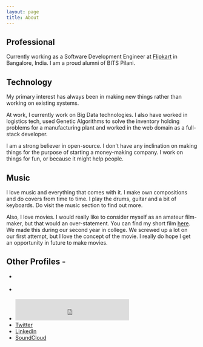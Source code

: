 ```yaml
---
layout: page
title: About
---
```

## Professional
Currently working as a Software Development Engineer at [Flipkart](http://www.flipkart.com) in Bangalore, India. I am a proud alumni of BITS Pilani.

## Technology
My primary interest has always been in making new things rather than working on existing systems. 

At work, I currently work on Big Data technologies. I also have worked in logistics tech, used Genetic Algorithms to solve the inventory holding problems for a manufacturing plant and worked in the web domain as a full-stack developer.

I am a strong believer in open-source. I don't have any inclination on making things for the purpose of starting a money-making company. I work on things for fun, or because it might help people.

## Music
I love music and everything that comes with it. I make own compositions and do covers from time to time. I play the drums, guitar and a bit of keyboards. Do visit the music section to find out more.

Also, I love movies. I would really like to consider myself as an amateur film-maker, but that would an over-statement. You can find my short film <a href="https://youtu.be/BKbS-rZXgU0" target="_blank">here</a>. We made this during our second year in college. We screwed up a lot on our first attempt, but I love the concept of the movie. I really do hope I get an opportunity in future to make movies.

## Other Profiles - 
* <script src="https://apis.google.com/js/platform.js"></script><div class="g-ytsubscribe" data-channel="classicguy1992" data-layout="full"></div>
* <div class="fb-like" data-href="https://www.facebook.com/akashagrahari2392" data-layout="standard" data-action="like" data-size="small" data-show-faces="true" data-share="true"></div>
* <iframe src="https://open.spotify.com/follow/1/?uri=spotify:artist:1BSJ5MPCcfrCNLkqckQnta&size=detail&theme=light&show-count=0" width="300" height="56" scrolling="no" frameborder="0" style="border:none; overflow:hidden;" allowtransparency="true"></iframe>
* [Twitter](https://www.twitter.com/AA_isnowonline)
* [LinkedIn](https://in.linkedin.com/in/akashagrahari)
* [SoundCloud](https://soundcloud.com/akash-agrahari)
